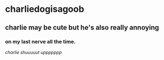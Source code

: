# charliedogisagoob
## charlie may be cute but he's also really annoying
### on my last nerve all the time. 
*charlie shuuuuut uppppppp*